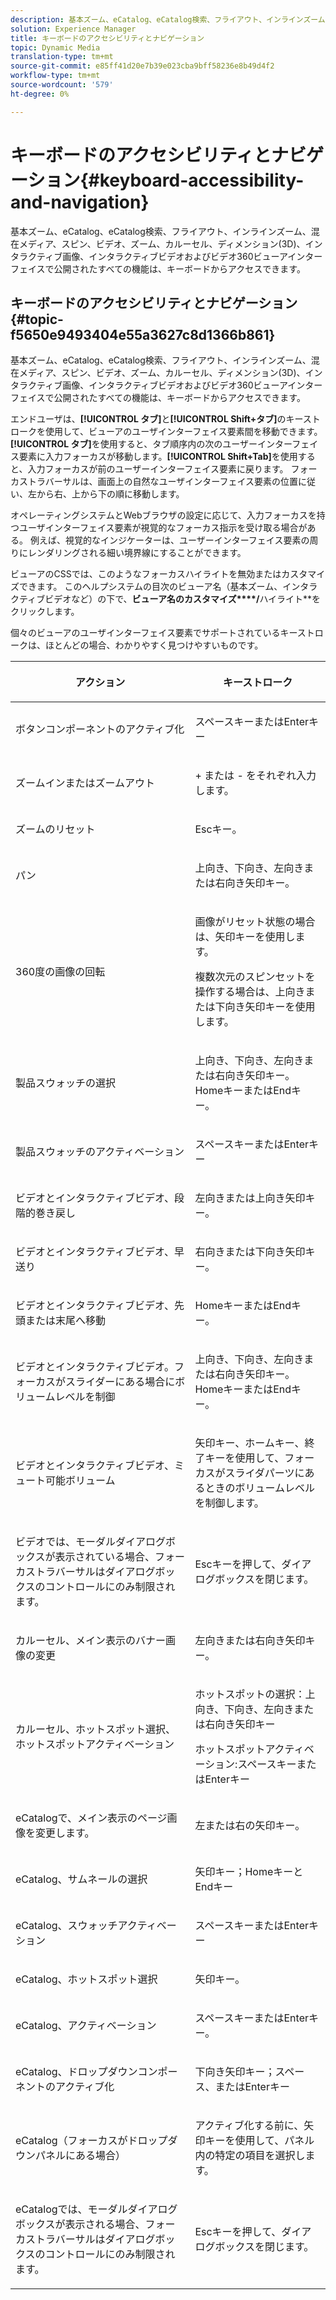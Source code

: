 ```yaml
---
description: 基本ズーム、eCatalog、eCatalog検索、フライアウト、インラインズーム、混在メディア、スピン、ビデオ、ズーム、ディメンション(3D)、カルーセル、インタラクティブ画像、インタラクティブビデオおよびビデオ360ビューアインターフェイスで公開されたすべての機能は、キーボードからアクセスできます。
solution: Experience Manager
title: キーボードのアクセシビリティとナビゲーション
topic: Dynamic Media
translation-type: tm+mt
source-git-commit: e85ff41d20e7b39e023cba9bff58236e8b49d4f2
workflow-type: tm+mt
source-wordcount: '579'
ht-degree: 0%

---
```



# キーボードのアクセシビリティとナビゲーション{#keyboard-accessibility-and-navigation}

基本ズーム、eCatalog、eCatalog検索、フライアウト、インラインズーム、混在メディア、スピン、ビデオ、ズーム、カルーセル、ディメンション(3D)、インタラクティブ画像、インタラクティブビデオおよびビデオ360ビューアインターフェイスで公開されたすべての機能は、キーボードからアクセスできます。

<!-- Updated June 1, 2020 from https://wiki.corp.adobe.com/pages/viewpage.action?spaceKey=scene7qa&title=s7Viewers%2C+S7SDK%2C+S7OnDemand+Release+Notes - Contact is Sasha -->

## キーボードのアクセシビリティとナビゲーション{#topic-f5650e9493404e55a3627c8d1366b861}

基本ズーム、eCatalog、eCatalog検索、フライアウト、インラインズーム、混在メディア、スピン、ビデオ、ズーム、カルーセル、ディメンション(3D)、インタラクティブ画像、インタラクティブビデオおよびビデオ360ビューアインターフェイスで公開されたすべての機能は、キーボードからアクセスできます。

エンドユーザは、**[!UICONTROL タブ]**&#x200B;と&#x200B;**[!UICONTROL Shift+タブ]**&#x200B;のキーストロークを使用して、ビューアのユーザインターフェイス要素間を移動できます。 **[!UICONTROL タブ]**&#x200B;を使用すると、タブ順序内の次のユーザーインターフェイス要素に入力フォーカスが移動します。**[!UICONTROL Shift+Tab]**&#x200B;を使用すると、入力フォーカスが前のユーザーインターフェイス要素に戻ります。 フォーカストラバーサルは、画面上の自然なユーザインターフェイス要素の位置に従い、左から右、上から下の順に移動します。

オペレーティングシステムとWebブラウザの設定に応じて、入力フォーカスを持つユーザインターフェイス要素が視覚的なフォーカス指示を受け取る場合がある。 例えば、視覚的なインジケーターは、ユーザーインターフェイス要素の周りにレンダリングされる細い境界線にすることができます。

ビューアのCSSでは、このようなフォーカスハイライトを無効またはカスタマイズできます。 このヘルプシステムの目次のビューア名（基本ズーム、インタラクティブビデオなど）の下で、**ビューア名のカスタマイズ&#x200B;****/**&#x200B;ハイライト&#x200B;**をクリックします。

個々のビューアのユーザインターフェイス要素でサポートされているキーストロークは、ほとんどの場合、わかりやすく見つけやすいものです。

<table id="table_8C49100412224324BF1DBF7FDFDCCBF8"> 
 <thead> 
  <tr> 
   <th colname="col1" class="entry"> <p>アクション </p> </th> 
   <th colname="col2" class="entry"> <p>キーストローク </p> </th> 
  </tr> 
 </thead>
 <tbody> 
  <tr> 
   <td colname="col1"> <p>ボタンコンポーネントのアクティブ化 </p> </td> 
   <td colname="col2"> <p>スペースキーまたはEnterキー </p> </td> 
  </tr> 
  <tr> 
   <td colname="col1"> <p>ズームインまたはズームアウト </p> </td> 
   <td colname="col2"> <p> <span class="uicontrol"> + </span> または <span class="uicontrol"> - </span>をそれぞれ入力します。 </p> </td> 
  </tr> 
  <tr> 
   <td colname="col1"> <p>ズームのリセット </p> </td> 
   <td colname="col2"> <p>Escキー。 </p> </td> 
  </tr> 
  <tr> 
   <td colname="col1"> <p>パン </p> </td> 
   <td colname="col2"> <p>上向き、下向き、左向きまたは右向き矢印キー。 </p> </td> 
  </tr> 
  <tr> 
   <td colname="col1"> <p>360度の画像の回転 </p> </td> 
   <td colname="col2"> <p>画像がリセット状態の場合は、矢印キーを使用します。 </p> <p>複数次元のスピンセットを操作する場合は、上向きまたは下向き矢印キーを使用します。 </p> </td> 
  </tr> 
  <tr> 
   <td colname="col1"> <p>製品スウォッチの選択 </p> </td> 
   <td colname="col2"> <p>上向き、下向き、左向きまたは右向き矢印キー。HomeキーまたはEndキー。 </p> </td> 
  </tr> 
  <tr> 
   <td colname="col1"> <p>製品スウォッチのアクティベーション </p> </td> 
   <td colname="col2"> <p>スペースキーまたはEnterキー </p> </td> 
  </tr> 
  <tr> 
   <td colname="col1"> <p>ビデオとインタラクティブビデオ、段階的巻き戻し </p> </td> 
   <td colname="col2"> <p>左向きまたは上向き矢印キー。 </p> </td> 
  </tr> 
  <tr> 
   <td colname="col1"> <p>ビデオとインタラクティブビデオ、早送り </p> </td> 
   <td colname="col2"> <p>右向きまたは下向き矢印キー。 </p> </td> 
  </tr> 
  <tr> 
   <td colname="col1"> <p>ビデオとインタラクティブビデオ、先頭または末尾へ移動 </p> </td> 
   <td colname="col2"> <p>HomeキーまたはEndキー。 </p> </td> 
  </tr> 
  <tr> 
   <td colname="col1"> <p>ビデオとインタラクティブビデオ。フォーカスがスライダーにある場合にボリュームレベルを制御 </p> </td> 
   <td colname="col2"> <p>上向き、下向き、左向きまたは右向き矢印キー。HomeキーまたはEndキー。 </p> </td> 
  </tr> 
  <tr> 
   <td colname="col1"> <p>ビデオとインタラクティブビデオ、ミュート可能ボリューム </p> </td> 
   <td colname="col2"> <p>矢印キー、ホームキー、終了キーを使用して、フォーカスがスライダパーツにあるときのボリュームレベルを制御します。 </p> </td> 
  </tr> 
  <tr> 
   <td colname="col1"> <p>ビデオでは、モーダルダイアログボックスが表示されている場合、フォーカストラバーサルはダイアログボックスのコントロールにのみ制限されます。 </p> </td> 
   <td colname="col2"> <p>Escキーを押して、ダイアログボックスを閉じます。 </p> </td> 
  </tr> 
  <tr> 
   <td colname="col1"> <p>カルーセル、メイン表示のバナー画像の変更 </p> </td> 
   <td colname="col2"> <p>左向きまたは右向き矢印キー。 </p> </td> 
  </tr> 
  <tr> 
   <td colname="col1"> <p>カルーセル、ホットスポット選択、ホットスポットアクティベーション </p> </td> 
   <td colname="col2"> <p>ホットスポットの選択：上向き、下向き、左向きまたは右向き矢印キー </p> <p>ホットスポットアクティベーション:スペースキーまたはEnterキー </p> </td> 
  </tr> 
  <tr> 
   <td colname="col1"> <p>eCatalogで、メイン表示のページ画像を変更します。 </p> </td> 
   <td colname="col2"> <p> 左または右の矢印キー。 </p> </td> 
  </tr> 
  <tr> 
   <td colname="col1"> <p>eCatalog、サムネールの選択 </p> </td> 
   <td colname="col2"> <p>矢印キー；HomeキーとEndキー </p> </td> 
  </tr> 
  <tr> 
   <td colname="col1"> <p>eCatalog、スウォッチアクティベーション </p> </td> 
   <td colname="col2"> <p>スペースキーまたはEnterキー </p> </td> 
  </tr> 
  <tr> 
   <td colname="col1"> <p>eCatalog、ホットスポット選択 </p> </td> 
   <td colname="col2"> <p>矢印キー。 </p> </td> 
  </tr> 
  <tr> 
   <td colname="col1"> <p>eCatalog、アクティベーション </p> </td> 
   <td colname="col2"> <p>スペースキーまたはEnterキー。 </p> </td> 
  </tr> 
  <tr> 
   <td colname="col1"> <p>eCatalog、ドロップダウンコンポーネントのアクティブ化 </p> </td> 
   <td colname="col2"> <p> 下向き矢印キー；スペース、またはEnterキー </p> </td> 
  </tr> 
  <tr> 
   <td colname="col1"> <p>eCatalog（フォーカスがドロップダウンパネルにある場合） </p> </td> 
   <td colname="col2"> <p>アクティブ化する前に、矢印キーを使用して、パネル内の特定の項目を選択します。 </p> </td> 
  </tr> 
  <tr> 
   <td colname="col1"> <p>eCatalogでは、モーダルダイアログボックスが表示される場合、フォーカストラバーサルはダイアログボックスのコントロールにのみ制限されます。 </p> </td> 
   <td colname="col2"> <p>Escキーを押して、ダイアログボックスを閉じます。 </p> </td> 
  </tr> 
 </tbody> 
</table>

